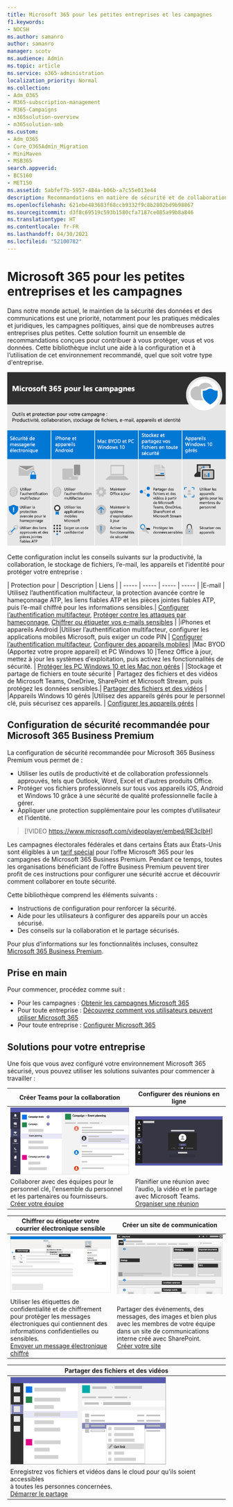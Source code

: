 ```yaml
---
title: Microsoft 365 pour les petites entreprises et les campagnes
f1.keywords:
- NOCSH
ms.author: samanro
author: samanro
manager: scotv
ms.audience: Admin
ms.topic: article
ms.service: o365-administration
localization_priority: Normal
ms.collection:
- Adm_O365
- M365-subscription-management
- M365-Campaigns
- m365solution-overview
- m365solution-smb
ms.custom:
- Adm_O365
- Core_O365Admin_Migration
- MiniMaven
- MSB365
search.appverid:
- BCS160
- MET150
ms.assetid: 5abfef7b-5957-484a-b06b-a7c55e013e44
description: Recommandations en matière de sécurité et de collaboration dans Microsoft 365 pour les petites entreprises, y compris les petites entreprises, les pratiques et les campagnes politiques.
ms.openlocfilehash: 621ebe483683f68ccb9332f9c8b2802bd9b98867
ms.sourcegitcommit: d3f8c69519c593b1580cfa7187ce085a99b8a846
ms.translationtype: HT
ms.contentlocale: fr-FR
ms.lasthandoff: 04/30/2021
ms.locfileid: "52100782"
---
```

<a name="microsoft-365-for-smaller-businesses-and-campaigns"></a>Microsoft 365 pour les petites entreprises et les campagnes
===========================

Dans notre monde actuel, le maintien de la sécurité des données et des communications est une priorité, notamment pour les pratiques médicales et juridiques, les campagnes politiques, ainsi que de nombreuses autres entreprises plus petites. Cette solution fournit un ensemble de recommandations conçues pour contribuer à vous protéger, vous et vos données. Cette bibliothèque inclut une aide à la configuration et à l’utilisation de cet environnement recommandé, quel que soit votre type d'entreprise.


![Microsoft 365 Business Premium protège vos outils de productivité, vos outils de collaboration, le stockage de fichiers, l’e-mail, les appareils et l’identité](../media/M365-WhatIsIt-SecurityFocus.png)

Cette configuration inclut les conseils suivants sur la productivité, la collaboration, le stockage de fichiers, l’e-mail, les appareils et l’identité pour protéger votre entreprise :

| Protection pour | Description | Liens |
| ----- | ----- | ----- | ----- |
|E-mail | Utilisez l’authentification multifacteur, la protection avancée contre le hameçonnage ATP, les liens fiables ATP et les pièces jointes fiables ATP, puis l’e-mail chiffré pour les informations sensibles.| [Configurer l’authentification multifacteur](m365-campaigns-multifactor-authenication.md), [Protéger contre les attaques par hameçonnage](m365-campaigns-phishing-and-attacks.md), [Chiffrer ou étiqueter vos e-mails sensibles](send-encrypted-email.md) |
|iPhones et appareils Android |Utiliser l’authentification multifacteur, configurer les applications mobiles Microsoft, puis exiger un code PIN | [Configurer l’authentification multifacteur](m365-campaigns-multifactor-authenication.md), [Configurer des appareils mobiles](../business/set-up-mobile-devices.md?toc=/microsoft-365/campaigns/toc.json)|
|Mac BYOD (Apportez votre propre appareil) et PC Windows 10 |Tenez Office à jour, mettez à jour les systèmes d’exploitation, puis activez les fonctionnalités de sécurité. | [Protéger les PC Windows 10 et les Mac non gérés](m365-campaigns-protect-pcs-macs.md) |
|Stockage et partage de fichiers en toute sécurité | Partagez des fichiers et des vidéos de Microsoft Teams, OneDrive, SharePoint et Microsoft Stream, puis protégez les données sensibles.| [Partager des fichiers et des vidéos](share-files-and-videos.md) |
|Appareils Windows 10 gérés |Utilisez des appareils gérés pour le personnel clé, puis sécurisez ces appareils. | [Configurer les appareils gérés](../business/set-up-windows-devices.md?toc=/microsoft-365/campaigns/toc.json) |

<a name="a-recommended-security-configuration-for-microsoft-365-business-premium"></a>Configuration de sécurité recommandée pour Microsoft 365 Business Premium
------------------------------------

La configuration de sécurité recommandée pour Microsoft 365 Business Premium vous permet de :

- Utiliser les outils de productivité et de collaboration professionnels approuvés, tels que Outlook, Word, Excel et d’autres produits Office.
- Protéger vos fichiers professionnels sur tous vos appareils iOS, Android et Windows 10 grâce à une sécurité de qualité professionnelle facile à gérer.
- Appliquer une protection supplémentaire pour les comptes d’utilisateur et l’identité.

> [!VIDEO https://www.microsoft.com/videoplayer/embed/RE3clbH]

Les campagnes électorales fédérales et dans certains États aux États-Unis sont éligibles à un [tarif spécial](get-microsoft-365-campaigns.md) pour l’offre Microsoft 365 pour les campagnes de Microsoft 365 Business Premium. Pendant ce temps, toutes les organisations bénéficiant de l’offre Business Premium peuvent tirer profit de ces instructions pour configurer une sécurité accrue et découvrir comment collaborer en toute sécurité.

Cette bibliothèque comprend les éléments suivants :

- Instructions de configuration pour renforcer la sécurité.
- Aide pour les utilisateurs à configurer des appareils pour un accès sécurisé.
- Des conseils sur la collaboration et le partage sécurisés.

Pour plus d’informations sur les fonctionnalités incluses, consultez [Microsoft 365 Business Premium](https://www.microsoft.com/microsoft-365/business).

<a name="get-started"></a>Prise en main
--------------------------

Pour commencer, procédez comme suit :

- Pour les campagnes : [Obtenir les campagnes Microsoft 365](get-microsoft-365-campaigns.md)
- Pour toute entreprise : [Découvrez comment vos utilisateurs peuvent utiliser Microsoft 365](m365-campaigns-users.md)
- Pour toute entreprise : [Configurer Microsoft 365](microsoft-365-campaigns-setup-overview.md)

<a name="solutions-for-your-business"></a>Solutions pour votre entreprise
--------------------------

Une fois que vous avez configuré votre environnement Microsoft 365 sécurisé, vous pouvez utiliser les solutions suivantes pour commencer à travailler :

| Créer Teams pour la collaboration | Configurer des réunions en ligne |
| ------------- | ------------- |
| ![un site de communication SharePoint](../media/sm-m365-democracy-teams-collab.png) | ![une réunion en ligne](../media/m365-democracy-teams-meetings.png) |
| Collaborer avec des équipes pour le personnel clé, l'ensemble du personnel et les partenaires ou fournisseurs.<br>[Créer votre équipe](create-teams-for-collaboration.md) | Planifier une réunion avec l’audio, la vidéo et le partage avec Microsoft Teams.<br>[Organiser une réunion](set-up-meetings.md) |

| Chiffrer ou étiqueter votre courrier électronique sensible | Créer un site de communication |
| ------------- | ------------- |
| ![Courrier électronique chiffré et étiqueté](../media/sm-m365-campaign-email-encrypt.png) | ![un site de communications SharePoint](../media/sm-m365-democracy-comms-site.png) |
| Utiliser les étiquettes de confidentialité et de chiffrement pour protéger les messages électroniques qui contiennent des informations confidentielles ou sensibles.<br>[Envoyer un message électronique chiffré](send-encrypted-email.md) | Partager des événements, des messages, des images et bien plus avec les membres de votre équipe dans un site de communications interne créé avec SharePoint.<br>[Créer votre site](create-communications-site.md) |

| Partager des fichiers et des vidéos |
| ------------- |
| ![partage d’un fichier dans Microsoft Teams](../media/m365-democracy-teams-sharefiles.png) |
| Enregistrez vos fichiers et vidéos dans le cloud pour qu’ils soient accessibles <br>à toutes les personnes concernées.<br>[Démarrer le partage](share-files-and-videos.md) |
